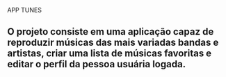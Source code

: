 APP TUNES

## O projeto consiste em uma aplicação capaz de reproduzir músicas das mais variadas bandas e artistas, criar uma lista de músicas favoritas e editar o perfil da pessoa usuária logada.
